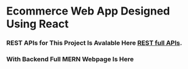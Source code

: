 # Ecommerce Web App Designed Using React

### REST APIs for This Project Is Avalable Here [REST full APIs](https://github.com/facebook/create-react-app).

### With Backend Full MERN Webpage Is Here
